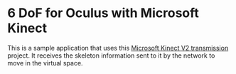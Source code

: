 # 6 DoF for Oculus with Microsoft Kinect
This is a sample application that uses this [Microsoft Kinect V2 transmission](https://github.com/1anakin20/kinect_v2_transmission) project.
It receives the skeleton information sent to it by the network to move in the virtual space.
